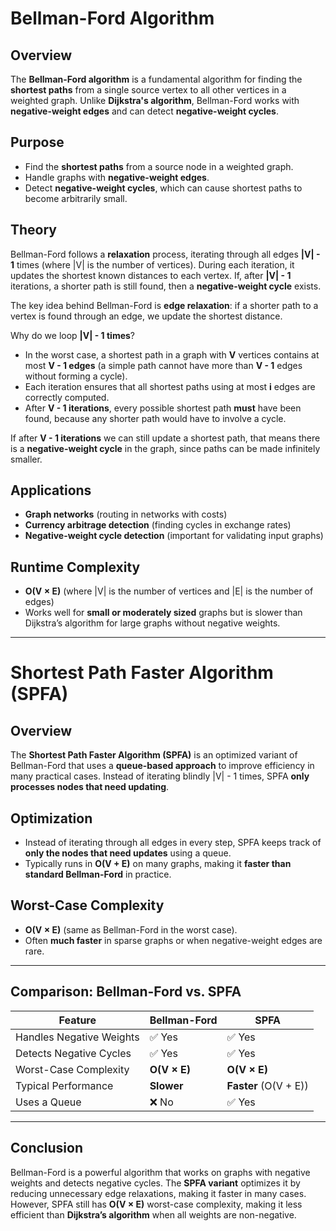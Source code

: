 # Bellman-Ford Algorithm

## Overview
The **Bellman-Ford algorithm** is a fundamental algorithm for finding the **shortest paths** from a single source vertex to all other vertices in a weighted graph. Unlike **Dijkstra's algorithm**, Bellman-Ford works with **negative-weight edges** and can detect **negative-weight cycles**.

## Purpose
- Find the **shortest paths** from a source node in a weighted graph.
- Handle graphs with **negative-weight edges**.
- Detect **negative-weight cycles**, which can cause shortest paths to become arbitrarily small.

## Theory
Bellman-Ford follows a **relaxation** process, iterating through all edges **|V| - 1** times (where |V| is the number of vertices). During each iteration, it updates the shortest known distances to each vertex. If, after **|V| - 1** iterations, a shorter path is still found, then a **negative-weight cycle** exists.

The key idea behind Bellman-Ford is **edge relaxation**: if a shorter path to a vertex is found through an edge, we update the shortest distance.

Why do we loop **|V| - 1 times**?  
- In the worst case, a shortest path in a graph with **V** vertices contains at most **V - 1 edges** (a simple path cannot have more than **V - 1** edges without forming a cycle).  
- Each iteration ensures that all shortest paths using at most **i** edges are correctly computed.  
- After **V - 1 iterations**, every possible shortest path **must** have been found, because any shorter path would have to involve a cycle.

If after **V - 1 iterations** we can still update a shortest path, that means there is a **negative-weight cycle** in the graph, since paths can be made infinitely smaller.

## Applications
- **Graph networks** (routing in networks with costs)
- **Currency arbitrage detection** (finding cycles in exchange rates)
- **Negative-weight cycle detection** (important for validating input graphs)

## Runtime Complexity
- **O(V × E)** (where |V| is the number of vertices and |E| is the number of edges)
- Works well for **small or moderately sized** graphs but is slower than Dijkstra’s algorithm for large graphs without negative weights.

---

# Shortest Path Faster Algorithm (SPFA)

## Overview
The **Shortest Path Faster Algorithm (SPFA)** is an optimized variant of Bellman-Ford that uses a **queue-based approach** to improve efficiency in many practical cases. Instead of iterating blindly |V| - 1 times, SPFA **only processes nodes that need updating**.

## Optimization
- Instead of iterating through all edges in every step, SPFA keeps track of **only the nodes that need updates** using a queue.
- Typically runs in **O(V + E)** on many graphs, making it **faster than standard Bellman-Ford** in practice.

## Worst-Case Complexity
- **O(V × E)** (same as Bellman-Ford in the worst case).
- Often **much faster** in sparse graphs or when negative-weight edges are rare.

---

## Comparison: Bellman-Ford vs. SPFA
| Feature                  | Bellman-Ford           | SPFA                     |
|--------------------------|-----------------------|--------------------------|
| Handles Negative Weights | ✅ Yes                | ✅ Yes                   |
| Detects Negative Cycles  | ✅ Yes                | ✅ Yes                   |
| Worst-Case Complexity    | **O(V × E)**          | **O(V × E)**             |
| Typical Performance      | **Slower**            | **Faster** (O(V + E))    |
| Uses a Queue             | ❌ No                 | ✅ Yes                   |

---

## Conclusion
Bellman-Ford is a powerful algorithm that works on graphs with negative weights and detects negative cycles. The **SPFA variant** optimizes it by reducing unnecessary edge relaxations, making it faster in many cases. However, SPFA still has **O(V × E)** worst-case complexity, making it less efficient than **Dijkstra’s algorithm** when all weights are non-negative.

